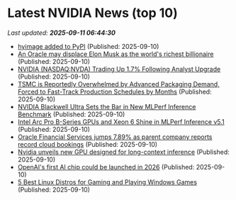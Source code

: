 # Latest NVIDIA News (top 10)
_Last updated: **2025-09-11 06:44:30**_

- [hyimage added to PyPI](https://pypi.org/project/hyimage/) (Published: 2025-09-10)
- [An Oracle may displace Elon Musk as the world's richest billionaire](https://economictimes.indiatimes.com/markets/stocks/news/an-oracle-may-displace-elon-musk-as-the-worlds-richest-billionaire/articleshow/123801297.cms) (Published: 2025-09-10)
- [NVIDIA (NASDAQ:NVDA) Trading Up 1.7% Following Analyst Upgrade](https://www.etfdailynews.com/2025/09/10/nvidia-nasdaqnvda-trading-up-1-7-following-analyst-upgrade/) (Published: 2025-09-10)
- [TSMC is Reportedly Overwhelmed by Advanced Packaging Demand, Forced to Fast-Track Production Schedules by Months](https://wccftech.com/tsmc-is-overwhelmed-by-advanced-packaging-demand-forced-to-fast-track-production/) (Published: 2025-09-10)
- [NVIDIA Blackwell Ultra Sets the Bar in New MLPerf Inference Benchmark](https://www.madshrimps.be/news/nvidia-blackwell-ultra-sets-the-bar-in-new-mlperf-inference-benchmark/) (Published: 2025-09-10)
- [Intel Arc Pro B-Series GPUs and Xeon 6 Shine in MLPerf Inference v5.1](https://www.madshrimps.be/news/intel-arc-pro-b-series-gpus-and-xeon-6-shine-in-mlperf-inference-v5-1/) (Published: 2025-09-10)
- [Oracle Financial Services jumps 7.89% as parent company reports record cloud bookings](https://www.thehindubusinessline.com/markets/stock-markets/oracle-financial-services-jumps-789-as-parent-company-reports-record-cloud-bookings/article70032620.ece) (Published: 2025-09-10)
- [Nvidia unveils new GPU designed for long-context inference](https://biztoc.com/x/169178d79c694c06) (Published: 2025-09-10)
- [OpenAI's first AI chip could be launched in 2026](https://www.ghacks.net/2025/09/10/openais-first-ai-chip-could-be-launched-in-2026/) (Published: 2025-09-10)
- [5 Best Linux Distros for Gaming and Playing Windows Games](https://www.tecmint.com/linux-distros-for-playing-windows-games/) (Published: 2025-09-10)
